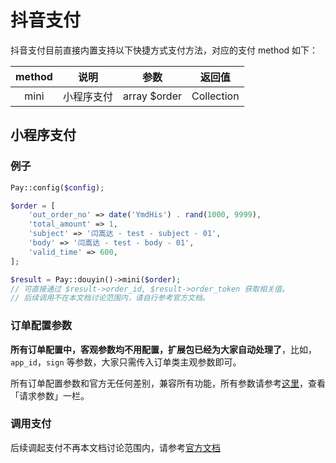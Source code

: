 # 抖音支付

抖音支付目前直接内置支持以下快捷方式支付方法，对应的支付 method 如下：

|  method  |   说明   |      参数      |    返回值     |
|:--------:|:------:|:------------:|:----------:|
|   mini   | 小程序支付  | array $order | Collection |

## 小程序支付

### 例子

```php
Pay::config($config);

$order = [
    'out_order_no' => date('YmdHis') . rand(1000, 9999),
    'total_amount' => 1,
    'subject' => '闫嵩达 - test - subject - 01',
    'body' => '闫嵩达 - test - body - 01',
    'valid_time' => 600,
];

$result = Pay::douyin()->mini($order);
// 可直接通过 $result->order_id, $result->order_token 获取相关值。
// 后续调用不在本文档讨论范围内，请自行参考官方文档。
```

### 订单配置参数

**所有订单配置中，客观参数均不用配置，扩展包已经为大家自动处理了**，比如，`app_id`，`sign` 等参数，大家只需传入订单类主观参数即可。

所有订单配置参数和官方无任何差别，兼容所有功能，所有参数请参考[这里](https://developer.open-douyin.com/docs/resource/zh-CN/mini-app/develop/server/ecpay/pay-list/pay)，查看「请求参数」一栏。

### 调用支付

后续调起支付不再本文档讨论范围内，请参考[官方文档](https://developer.open-douyin.com/docs/resource/zh-CN/mini-app/develop/server/ecpay/pay-list/tt-pay)
